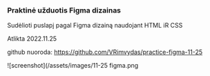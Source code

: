 ### Praktinė užduotis Figma dizainas

Sudėlioti puslapį pagal Figma dizainą naudojant HTML iR CSS

Atlikta 2022.11.25

github nuoroda: https://github.com/VRimvydas/practice-figma-11-25

![screenshot](/assets/images/11-25 figma.png

